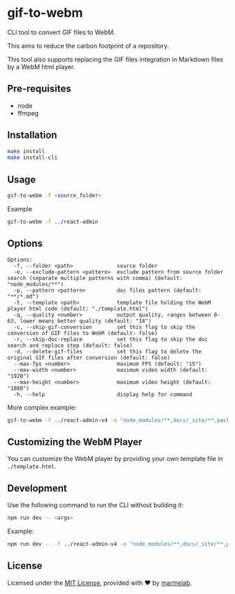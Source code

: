 # gif-to-webm

CLI tool to convert GIF files to WebM.

This aims to reduce the carbon footprint of a repository.

This tool also supports replacing the GIF files integration in Markdown files by a WebM html player.

## Pre-requisites

- node
- ffmpeg

## Installation

```bash
make install
make install-cli
```

## Usage

```bash
gif-to-webm -f <source_folder>
```

Example

```bash
gif-to-webm -f ../react-admin
```

## Options

```
Options:
  -f, --folder <path>              source folder
  -e, --exclude-pattern <pattern>  exclude pattern from source folder search (separate multiple patterns with comma) (default: "node_modules/**")
  -p, --pattern <pattern>          doc files pattern (default: "**/*.md")
  -t, --template <path>            template file holding the WebM player html code (default: "./template.html")
  -q, --quality <number>           output quality, ranges between 0-63, lower means better quality (default: "18")
  -c, --skip-gif-conversion        set this flag to skip the conversion of GIF files to WebM (default: false)
  -r, --skip-doc-replace           set this flag to skip the doc search and replace step (default: false)
  -d, --delete-gif-files           set this flag to delete the original GIF files after conversion (default: false)
  --max-fps <number>               maximum FPS (default: "15")
  --max-width <number>             maximum video width (default: "1920")
  --max-height <number>            maximum video height (default: "1080")
  -h, --help                       display help for command
```

More complex example:

```bash
gif-to-webm -f ../react-admin-v4 -e "node_modules/**,docs/_site/**,packages/**" -p "docs/*.md"
```

## Customizing the WebM Player

You can customize the WebM player by providing your own template file in `./template.html`.

## Development

Use the following command to run the CLI without building it:

```bash
npm run dev -- <args>
```

Example:

```bash
npm run dev -- -f ../react-admin-v4 -e "node_modules/**,docs/_site/**,packages/**" -p "docs/*.md"
```

## License

Licensed under the [MIT License](https://github.com/marmelab/react-admin/blob/master/LICENSE.md), provided with ❤️ by [marmelab](https://marmelab.com).

